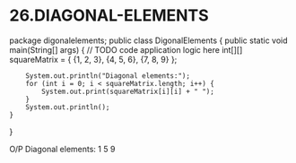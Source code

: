 # 26.DIAGONAL-ELEMENTS
package digonalelements;
public class DigonalElements {
    public static void main(String[] args) {
        // TODO code application logic here
        int[][] squareMatrix = {
            {1, 2, 3},
            {4, 5, 6},
            {7, 8, 9}
        };

        System.out.println("Diagonal elements:");
        for (int i = 0; i < squareMatrix.length; i++) {
            System.out.print(squareMatrix[i][i] + " ");
        }
        System.out.println();
    }
}


O/P
Diagonal elements:
1 5 9 

